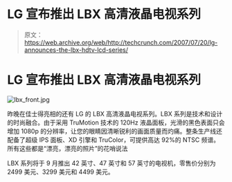 # LG 宣布推出 LBX 高清液晶电视系列

> 原文：<https://web.archive.org/web/http://techcrunch.com/2007/07/20/lg-announces-the-lbx-hdtv-lcd-series/>

# LG 宣布推出 LBX 高清液晶电视系列

![lbx_front.jpg](img/823d37b444e23350ba51de0898ae5d9d.png)

昨晚在佳士得亮相的还有 LG 的 LBX 高清液晶电视系列。LBX 系列是技术和设计的时尚融合。由于采用 TruMotion 技术的 120Hz 液晶面板，光滑的黑色表面只会增加 1080p 的分辨率，让您的眼睛因清晰锐利的画面质量而灼痛。整条生产线还配备了超级 IPS 面板、XD 引擎和 TruColor，可提供高达 92%的 NTSC 频谱。所有这些都是“漂亮，漂亮的照片”的花哨说法

LBX 系列将于 9 月推出 42 英寸、47 英寸和 57 英寸的电视机，零售价分别为 2499 美元、3299 美元和 4499 美元。